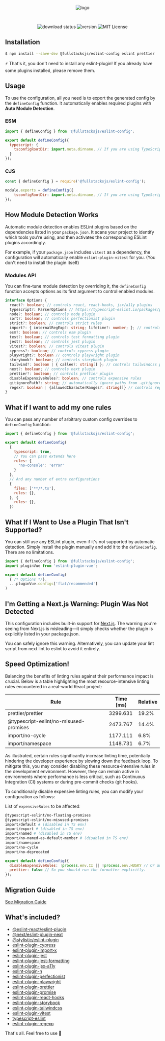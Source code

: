 <div align="center">

![logo](https://raw.githubusercontent.com/fullstacksjs/eslint-config/master/assets/banner.png)

<br/>

![download status][download-badge]
![version][version-badge]
![MIT License][license-badge]

</div>

## Installation

```sh
$ npm install --save-dev @fullstacksjs/eslint-config eslint prettier
```

⚡️ That's it, you don't need to install any eslint-plugin!  If you already have some plugins installed, please remove them.

## Usage

To use the configuration, all you need is to export the generated config by the `defineConfig` function. It automatically enables required plugins with **Auto Module Detection**.

### ESM

```js
import { defineConfig } from '@fullstacksjs/eslint-config';

export default defineConfig({
  typescript: {
    tsconfigRootDir: import.meta.dirname, // If you are using TypeScript
  }
});
```

### CJS

```js
const { defineConfig } = require('@fullstacksjs/eslint-config');

module.exports = defineConfig({
    tsconfigRootDir: import.meta.dirname, // If you are using TypeScript
});
```

## How Module Detection Works

Automatic module detection enables ESLint plugins based on the dependencies listed in your `package.json`. It scans your project to identify which tools you're using, and then activates the corresponding ESLint plugins accordingly.

For example, if your `package.json` includes `vitest` as a dependency, the configuration will automatically enable `eslint-plugin-vitest` for you. (You don't need to install the plugin itself)

### Modules API

You can fine-tune module detection by overriding it, the `defineConfig` function accepts options as its first argument to control enabled modules.

```typescript
interface Options {
  react?: boolean; // controls react, react-hooks, jsx/a11y plugins
  typescript?: ParserOptions // https://typescript-eslint.io/packages/parser#configuration
  node?: boolean; // controls node plugin
  sort?: boolean; // controls perfectionist plugin
  strict?: boolean; // controls strict rules
  import?: { internalRegExp?: string; lifetime?: number; }; // controls import plugin
  esm?: boolean; // controls esm plugin
  test?: boolean; // controls test formatting plugin
  jest?: boolean; // controls jest plugin
  vitest?: boolean; // controls vitest plugin
  cypress?: boolean; // controls cypress plugin
  playwright?: boolean // controls playwright plugin
  storybook?: boolean; // controls storybook plugin
  tailwind?: boolean | { callee?: string[] }; // controls tailwindcss plugin
  next?: boolean; // controls next plugin
  prettier?: boolean; // controls prettier plugin
  disableExpensiveRules?: boolean; // controls expensive rules
  gitignorePath?: string; // automatically ignore paths from .gitignore
  regex?: boolean | {allowedCharacterRanges?: string[]} // controls regexp plugin
}
```

## What if I want to add my one rules

You can pass any number of arbitrary custom config overrides to `defineConfig` function:

```js
import { defineConfig } from '@fullstacksjs/eslint-config';

export default defineConfig(
  {
    typescript: true,
    // You can pass extends here
    rules: {
      'no-console': 'error'
    }
  },
  // And any number of extra configurations
  {
    files: ['**/*.ts'],
    rules: {},
  }, {
    rules: {},
  })
```

## What If I Want to Use a Plugin That Isn't Supported?

You can still use any ESLint plugin, even if it's not supported by automatic detection. Simply install the plugin manually and add it to the `defineConfig`. There are no limitations.

```js
import { defineConfig } from '@fullstacksjs/eslint-config';
import pluginVue from 'eslint-plugin-vue';

export default defineConfig(
  { /* Options */},
  ...pluginVue.configs['flat/recommended']
)
```

## I'm Getting a Next.js Warning: Plugin Was Not Detected

This configuration includes built-in support for [Next.js](https://nextjs.org). The warning you're seeing from Next.js is misleading—it simply checks whether the plugin is explicitly listed in your package.json.

You can safely ignore this warning. Alternatively, you can update your lint script from next lint to eslint to avoid it entirely.

## Speed Optimization!

Balancing the benefits of linting rules against their performance impact is crucial. Below is a table highlighting the most resource-intensive linting rules encountered in a real-world React project:

| Rule                                   | Time (ms) | Relative |
| -------------------------------------- | --------- | -------- |
| prettier/prettier                      | 3299.631  | 19.2%    |
| @typescript-eslint/no-misused-promises | 2473.767  | 14.4%    |
| import/no-cycle                        | 1177.111  | 6.8%     |
| import/namespace                       | 1148.731  | 6.7%     |

As illustrated, certain rules significantly increase linting time, potentially hindering the developer experience by slowing down the feedback loop. To mitigate this, you may consider disabling these resource-intensive rules in the development environment. However, they can remain active in environments where performance is less critical, such as Continuous Integration (CI) systems or during pre-commit checks (git hooks).

To conditionally disable expensive linting rules, you can modify your configuration as follows:

List of `expensiveRules` to be affected:

```sh
@typescript-eslint/no-floating-promises
@typescript-eslint/no-misused-promises
import/default # (disabled in TS env)
import/export # (disabled in TS env)
import/named # (disabled in TS env)
import/no-named-as-default-member # (disabled in TS env)
import/namespace
import/no-cycle
import/no-deprecated
```

```js
export default defineConfig({
  disableExpensiveRules: !process.env.CI || !process.env.HUSKY // Or anywhere you want
  prettier: false // So you should run the formatter explicitly.
});
```

## Migration Guide

[See Migration Guide](./MIGRATION.md)

## What's included?

* [@eslint-react/eslint-plugin](https://eslint-react.xyz/)
* [@next/eslint-plugin-next](https://nextjs.org/docs/basic-features/eslint#eslint-plugin)
* [@stylistic/eslint-plugin](https://eslint.style/packages/default)
* [eslint-plugin-cypress](https://github.com/cypress-io/eslint-plugin-cypress)
* [eslint-plugin-import-x](https://github.com/un-ts/eslint-plugin-import-x)
* [eslint-plugin-jest](https://github.com/jest-community/eslint-plugin-jest)
* [eslint-plugin-jest-formatting](https://github.com/dangreenisrael/eslint-plugin-jest-formatting)
* [eslint-plugin-jsx-a11y](https://github.com/jsx-eslint/eslint-plugin-jsx-a11y)
* [eslint-plugin-n](https://github.com/eslint-community/eslint-plugin-n)
* [eslint-plugin-perfectionist](https://perfectionist.dev/)
* [eslint-plugin-playwright](https://github.com/playwright-community/eslint-plugin-playwright)
* [eslint-plugin-prettier](https://github.com/prettier/eslint-plugin-prettier)
* [eslint-plugin-promise](https://github.com/eslint-community/eslint-plugin-promise)
* [eslint-plugin-react-hooks](https://www.npmjs.com/package/eslint-plugin-react-hooks)
* [eslint-plugin-storybook](https://github.com/storybookjs/eslint-plugin-storybook#readme)
* [eslint-plugin-tailwindcss](https://github.com/francoismassart/eslint-plugin-tailwindcss)
* [eslint-plugin-vitest](https://www.npmjs.com/package/eslint-plugin-vitest)
* [typescript-eslint](https://typescript-eslint.io/)
* [eslint-plugin-regexp](https://www.npmjs.com/package/eslint-plugin-regexp)

That's all. Feel free to use 💛

[download-badge]: https://img.shields.io/npm/dm/@fullstacksjs/eslint-config?color=6464E2&label=DOWNLOADS&style=flat-square
[version-badge]: https://img.shields.io/npm/v/@fullstacksjs/eslint-config?color=6464E2&label=VERSION&style=flat-square
[license-badge]: https://img.shields.io/npm/l/@fullstacksjs/eslint-config?color=6464E2&label=LICENSE&style=flat-square
